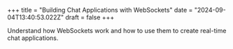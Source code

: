 +++
title = "Building Chat Applications with WebSockets"
date = "2024-09-04T13:40:53.022Z"
draft = false
+++

Understand how WebSockets work and how to use them to create real-time chat applications.
        